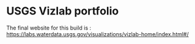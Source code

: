 # USGS Vizlab portfolio

The final website for this build is : https://labs.waterdata.usgs.gov/visualizations/vizlab-home/index.html#/
